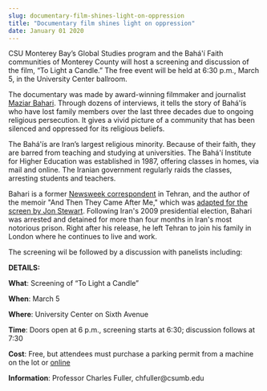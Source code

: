 ```yaml
---
slug: documentary-film-shines-light-on-oppression
title: "Documentary film shines light on oppression"
date: January 01 2020
---
```


<p>CSU Monterey Bay’s Global Studies program and the Bahá'í Faith communities of Monterey County will host a screening and discussion of the film, “To Light a Candle.” The free event will be held at 6:30 p.m., March 5, in the University Center ballroom.</p><p>The documentary was made by award&#45;winning filmmaker and journalist <a href="http://www.imdb.com/name/nm0046867/">Maziar Bahari</a>. Through dozens of interviews, it tells the story of Bahá'ís who have lost family members over the last three decades due to ongoing religious persecution. It gives a vivid picture of a community that has been silenced and oppressed for its religious beliefs.
</p><p>The Bahá'ís are Iran’s largest religious minority. Because of their faith, they are barred from teaching and studying at universities. The Bahá'í Institute for Higher Education was established in 1987, offering classes in homes, via mail and online. The Iranian government regularly raids the classes, arresting students and teachers.
</p><p>Bahari is a former <a href="http://www.newsweek.com/authors/maziar&#45;bahari">Newsweek correspondent</a> in Tehran, and the author of the memoir "And Then They Came After Me," which was <a href="http://www.rferl.org/content/interview&#45;rosewater&#45;bahari&#45;maziar/26694770.html">adapted for the screen by Jon Stewart</a>. Following Iran's 2009 presidential election, Bahari was arrested and detained for more than four months in Iran's most notorious prison. Right after his release, he left Tehran to join his family in London where he continues to live and work.
</p><p>The screening wil be followed by a discussion with panelists including:
</p><p><strong>DETAILS:</strong>
</p><p><strong>What</strong>: Screening of “To Light a Candle”
</p><p><strong>When</strong>: March 5
</p><p><strong>Where</strong>: University Center on Sixth Avenue
</p><p><strong>Time</strong>: Doors open at 6 p.m., screening starts at 6:30; discussion follows at 7:30
</p><p><strong>Cost</strong>: Free, but attendees must purchase a parking permit from a machine on the lot or <a href="https://csumb.edu/parking/buy&#45;permit">online</a>
</p><p><strong>Information</strong>: Professor Charles Fuller, chfuller@csumb.edu
</p>
